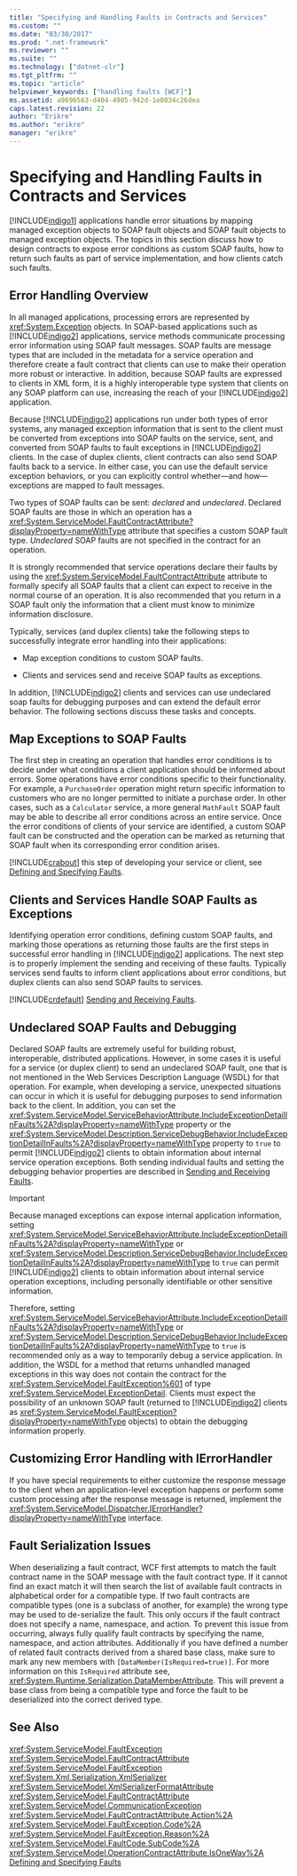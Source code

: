 ```yaml
---
title: "Specifying and Handling Faults in Contracts and Services"
ms.custom: ""
ms.date: "03/30/2017"
ms.prod: ".net-framework"
ms.reviewer: ""
ms.suite: ""
ms.technology: ["dotnet-clr"]
ms.tgt_pltfrm: ""
ms.topic: "article"
helpviewer_keywords: ["handling faults [WCF]"]
ms.assetid: a9696563-d404-4905-942d-1e0834c26dea
caps.latest.revision: 22
author: "Erikre"
ms.author: "erikre"
manager: "erikre"
---
```

# Specifying and Handling Faults in Contracts and Services
[!INCLUDE[indigo1](../../../includes/indigo1-md.md)] applications handle error situations by mapping managed exception objects to SOAP fault objects and SOAP fault objects to managed exception objects. The topics in this section discuss how to design contracts to expose error conditions as custom SOAP faults, how to return such faults as part of service implementation, and how clients catch such faults.  
  
## Error Handling Overview  
 In all managed applications, processing errors are represented by <xref:System.Exception> objects. In SOAP-based applications such as [!INCLUDE[indigo2](../../../includes/indigo2-md.md)] applications, service methods communicate processing error information using SOAP fault messages. SOAP faults are message types that are included in the metadata for a service operation and therefore create a fault contract that clients can use to make their operation more robust or interactive. In addition, because SOAP faults are expressed to clients in XML form, it is a highly interoperable type system that clients on any SOAP platform can use, increasing the reach of your [!INCLUDE[indigo2](../../../includes/indigo2-md.md)] application.  
  
 Because [!INCLUDE[indigo2](../../../includes/indigo2-md.md)] applications run under both types of error systems, any managed exception information that is sent to the client must be converted from exceptions into SOAP faults on the service, sent, and converted from SOAP faults to fault exceptions in [!INCLUDE[indigo2](../../../includes/indigo2-md.md)] clients. In the case of duplex clients, client contracts can also send SOAP faults back to a service. In either case, you can use the default service exception behaviors, or you can explicitly control whether—and how—exceptions are mapped to fault messages.  
  
 Two types of SOAP faults can be sent: *declared* and *undeclared*. Declared SOAP faults are those in which an operation has a <xref:System.ServiceModel.FaultContractAttribute?displayProperty=nameWithType> attribute that specifies a custom SOAP fault type. *Undeclared* SOAP faults are not specified in the contract for an operation.  
  
 It is strongly recommended that service operations declare their faults by using the <xref:System.ServiceModel.FaultContractAttribute> attribute to formally specify all SOAP faults that a client can expect to receive in the normal course of an operation. It is also recommended that you return in a SOAP fault only the information that a client must know to minimize information disclosure.  
  
 Typically, services (and duplex clients) take the following steps to successfully integrate error handling into their applications:  
  
-   Map exception conditions to custom SOAP faults.  
  
-   Clients and services send and receive SOAP faults as exceptions.  
  
 In addition, [!INCLUDE[indigo2](../../../includes/indigo2-md.md)] clients and services can use undeclared soap faults for debugging purposes and can extend the default error behavior. The following sections discuss these tasks and concepts.  
  
## Map Exceptions to SOAP Faults  
 The first step in creating an operation that handles error conditions is to decide under what conditions a client application should be informed about errors. Some operations have error conditions specific to their functionality. For example, a `PurchaseOrder` operation might return specific information to customers who are no longer permitted to initiate a purchase order. In other cases, such as a `Calculator` service, a more general `MathFault` SOAP fault may be able to describe all error conditions across an entire service. Once the error conditions of clients of your service are identified, a custom SOAP fault can be constructed and the operation can be marked as returning that SOAP fault when its corresponding error condition arises.  
  
 [!INCLUDE[crabout](../../../includes/crabout-md.md)] this step of developing your service or client, see [Defining and Specifying Faults](../../../docs/framework/wcf/defining-and-specifying-faults.md).  
  
## Clients and Services Handle SOAP Faults as Exceptions  
 Identifying operation error conditions, defining custom SOAP faults, and marking those operations as returning those faults are the first steps in successful error handling in [!INCLUDE[indigo2](../../../includes/indigo2-md.md)] applications. The next step is to properly implement the sending and receiving of these faults. Typically services send faults to inform client applications about error conditions, but duplex clients can also send SOAP faults to services.  
  
 [!INCLUDE[crdefault](../../../includes/crdefault-md.md)] [Sending and Receiving Faults](../../../docs/framework/wcf/sending-and-receiving-faults.md).  
  
## Undeclared SOAP Faults and Debugging  
 Declared SOAP faults are extremely useful for building robust, interoperable, distributed applications. However, in some cases it is useful for a service (or duplex client) to send an undeclared SOAP fault, one that is not mentioned in the Web Services Description Language (WSDL) for that operation. For example, when developing a service, unexpected situations can occur in which it is useful for debugging purposes to send information back to the client. In addition, you can set the <xref:System.ServiceModel.ServiceBehaviorAttribute.IncludeExceptionDetailInFaults%2A?displayProperty=nameWithType> property or the <xref:System.ServiceModel.Description.ServiceDebugBehavior.IncludeExceptionDetailInFaults%2A?displayProperty=nameWithType> property to `true` to permit [!INCLUDE[indigo2](../../../includes/indigo2-md.md)] clients to obtain information about internal service operation exceptions. Both sending individual faults and setting the debugging behavior properties are described in [Sending and Receiving Faults](../../../docs/framework/wcf/sending-and-receiving-faults.md).  
  
> [!IMPORTANT]
>  Because managed exceptions can expose internal application information, setting <xref:System.ServiceModel.ServiceBehaviorAttribute.IncludeExceptionDetailInFaults%2A?displayProperty=nameWithType> or <xref:System.ServiceModel.Description.ServiceDebugBehavior.IncludeExceptionDetailInFaults%2A?displayProperty=nameWithType> to `true` can permit [!INCLUDE[indigo2](../../../includes/indigo2-md.md)] clients to obtain information about internal service operation exceptions, including personally identifiable or other sensitive information.  
>   
>  Therefore, setting <xref:System.ServiceModel.ServiceBehaviorAttribute.IncludeExceptionDetailInFaults%2A?displayProperty=nameWithType> or <xref:System.ServiceModel.Description.ServiceDebugBehavior.IncludeExceptionDetailInFaults%2A?displayProperty=nameWithType> to `true` is recommended only as a way to temporarily debug a service application. In addition, the WSDL for a method that returns unhandled managed exceptions in this way does not contain the contract for the <xref:System.ServiceModel.FaultException%601> of type <xref:System.ServiceModel.ExceptionDetail>. Clients must expect the possibility of an unknown SOAP fault (returned to [!INCLUDE[indigo2](../../../includes/indigo2-md.md)] clients as <xref:System.ServiceModel.FaultException?displayProperty=nameWithType> objects) to obtain the debugging information properly.  
  
## Customizing Error Handling with IErrorHandler  
 If you have special requirements to either customize the response message to the client when an application-level exception happens or perform some custom processing after the response message is returned, implement the <xref:System.ServiceModel.Dispatcher.IErrorHandler?displayProperty=nameWithType> interface.  
  
## Fault Serialization Issues  
 When deserializing a fault contract, WCF first attempts to match the fault contract name in the SOAP message with the fault contract type. If it cannot find an exact match it will then search the list of available fault contracts in alphabetical order for a compatible type. If two fault contracts are compatible types (one is a subclass of another, for example) the wrong type may be used to de-serialize the fault. This only occurs if the fault contract does not specify a name, namespace, and action. To prevent this issue from occurring, always fully qualify fault contracts by specifying the name, namespace, and action attributes. Additionally if you have defined a number of related fault contracts derived from a shared base class, make sure to mark any new members with `[DataMember(IsRequired=true)]`. For more information on this `IsRequired` attribute see, <xref:System.Runtime.Serialization.DataMemberAttribute>. This will prevent a base class from being a compatible type and force the fault to be deserialized into the correct derived type.  
  
## See Also  
 <xref:System.ServiceModel.FaultException>   
 <xref:System.ServiceModel.FaultContractAttribute>   
 <xref:System.ServiceModel.FaultException>   
 <xref:System.Xml.Serialization.XmlSerializer>   
 <xref:System.ServiceModel.XmlSerializerFormatAttribute>   
 <xref:System.ServiceModel.FaultContractAttribute>   
 <xref:System.ServiceModel.CommunicationException>   
 <xref:System.ServiceModel.FaultContractAttribute.Action%2A>   
 <xref:System.ServiceModel.FaultException.Code%2A>   
 <xref:System.ServiceModel.FaultException.Reason%2A>   
 <xref:System.ServiceModel.FaultCode.SubCode%2A>   
 <xref:System.ServiceModel.OperationContractAttribute.IsOneWay%2A>   
 [Defining and Specifying Faults](../../../docs/framework/wcf/defining-and-specifying-faults.md)

